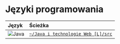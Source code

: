 # Języki programowania

| Język                                                                                                    | Ścieżka                                                                                          |
| :------------------------------------------------------------------------------------------------------- | :----------------------------------------------------------------------------------------------- |
| ![Java](https://img.shields.io/badge/Java-087CFA?style=for-the-badge&logo=intellij-idea&logoColor=black) | [`~/Java i technologie Web [L]/src`](<./Java%20i%20technologie%20Web%20[L]/src>)                       |

